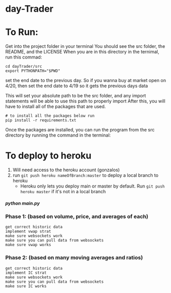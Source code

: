 # day-Trader

# To Run:

Get into the project folder in your terminal
You should see the src folder, the README, and the LICENSE
When you are in this directory in the ternimal, run this commad:

```shell
cd dayTrader/src
export PYTHONPATH="$PWD"
```

set the end date to the previous day. So if you wanna buy at market open on 4/20, then set the end date to 4/19 so it gets the previous days data

This will set your absolute path to be the src folder, and any import statements will be able to use this path to properly import
After this, you will have to install all of the packages that are used.

```
# to install all the packages below run
pip install -r requirements.txt
```

Once the packages are installed, you can run the program from the src directory by running the command in the terminal:

# To deploy to heroku

1. Will need access to the heroku account (gonzalos)
1. run `git push heroku nameOfBranch:master` to deploy a local branch to heroku
   - Heroku only lets you deploy main or master by default. Run `git push heroku master` if it's not in a local branch

##### python main.py

### Phase 1: (based on volume, price, and averages of each)

    get correct historic data
    implement vwap strat
    make sure websockets work
    make sure you can pull data from websockets
    make sure vwap works

### Phase 2: (based on many moving averages and ratios)

    get correct historic data
    implement IC strat
    make sure websockets work
    make sure you can pull data from websockets
    make sure IC works
